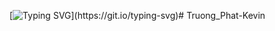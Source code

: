 [![Typing SVG](https://readme-typing-svg.herokuapp.com?duration=6500&color=777777&background=00000000&width=500&height=120&lines=++Hi!+I'm+Truong+Phat+Tu+👌;I'm+a+CS+graduated+from+Luther+College.;Nice+to+know+you!)](https://git.io/typing-svg)# Truong_Phat-Kevin
